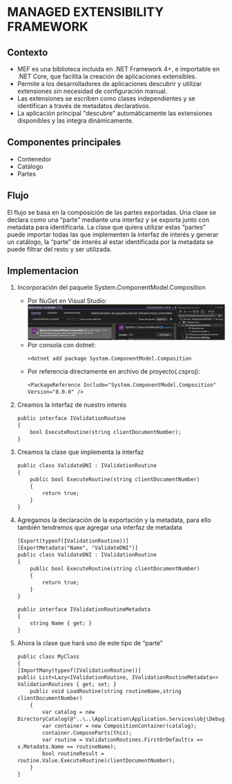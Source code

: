 # MANAGED EXTENSIBILITY FRAMEWORK

## Contexto
- MEF es una biblioteca incluida en .NET Framework 4+, e importable en .NET Core, que facilita la creación de aplicaciones extensibles.
- Permite a los desarrolladores de aplicaciones descubrir y utilizar extensiones sin necesidad de configuración manual.
- Las extensiones se escriben como clases independientes y se identifican a través de metadatos declarativos.
- La aplicación principal "descubre" automáticamente las extensiones disponibles y las integra dinámicamente.

## Componentes principales
- Contenedor
- Catálogo
- Partes

## Flujo
El flujo se basa en la composición de las partes exportadas. Una clase se declara como una “parte” mediante una interfaz y se exporta junto con metadata para identificarla. La clase que quiera utilizar estas “partes” puede importar todas las que implementen la interfaz de interés y generar un catálogo, la “parte” de interés al estar identificada por la metadata se puede filtrar del resto y ser utilizada.

## Implementacion
1. Incorporación del paquete System.ComponentModel.Composition
    - Por NuGet en Visual Studio:
    ![portada](assets/NuGet.png)
    - Por consola con dotnet:
        ```
        >dotnet add package System.ComponentModel.Composition
        ```
    - Por referencia directamente en archivo de proyecto(.csproj):
        ```
        <PackageReference Include="System.ComponentModel.Composition" Version="8.0.0" />
        ```

2. Creamos la interfaz de nuestro interés
    ```
    public interface IValidationRoutine
    {
        bool ExecuteRoutine(string clientDocumentNumber);
    }
    ```

3. Creamos la clase que implementa la interfaz
    ```
    public class ValidateDNI : IValidationRoutine
    {
        public bool ExecuteRoutine(string clientDocumentNumber)
        {
            return true;
        }
    }
    ```

4. Agregamos la declaración de la exportación y la metadata, para ello también tendremos que agregar una interfaz de metadata
    ```
    [Export(typeof(IValidationRoutine))]
    [ExportMetadata("Name", "ValidateDNI")]
    public class ValidateDNI : IValidationRoutine
    {
        public bool ExecuteRoutine(string clientDocumentNumber)
        {
            return true;
        }
    }
    ```

    ```
    public interface IValidationRoutineMetadata
    {
        string Name { get; }
    }
    ```

5. Ahora la clase que hará uso de este tipo de “parte”
    ```
    public class MyClass
    {
    [ImportMany(typeof(IValidationRoutine))]
    public List<Lazy<IValidationRoutine, IValidationRoutineMetadata>> ValidationRoutines { get; set; }
        public void LoadRoutine(string routineName,string clientDocumentNumber)
        {
            var catalog = new DirectoryCatalog(@"..\..\Application\Application.Services\obj\Debug\net8.0");
            var container = new CompositionContainer(catalog);
            container.ComposeParts(this);
            var routine = ValidationRoutines.FirstOrDefault(x => x.Metadata.Name == routineName);
            bool routineResult = routine.Value.ExecuteRoutine(clientDocumentNumber);
        }
    }
    ```

